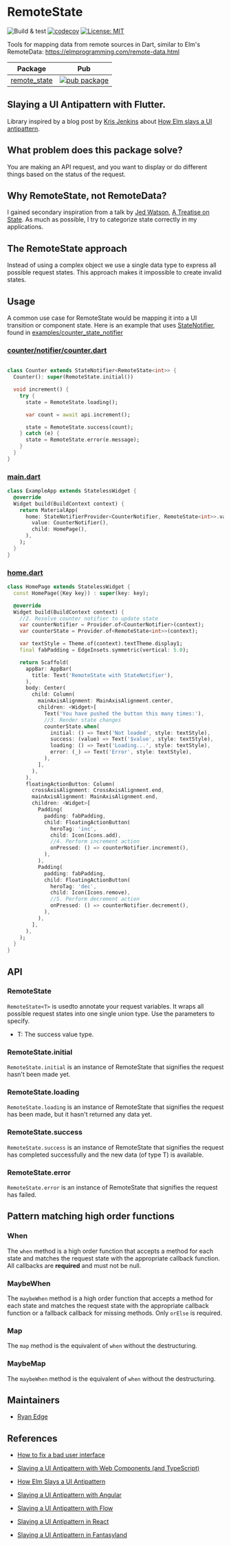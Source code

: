 # RemoteState

![Build & test](https://github.com/chimon2000/remote_state/workflows/Build%20&%20test/badge.svg)
[![codecov](https://codecov.io/gh/chimon2000/remote_state/branch/master/graph/badge.svg)](https://codecov.io/gh/chimon2000/remote_state)
[![License: MIT](https://img.shields.io/badge/license-MIT-purple.svg)](https://opensource.org/licenses/MIT)

Tools for mapping data from remote sources in Dart, similar to Elm's RemoteData: https://elmprogramming.com/remote-data.html

| Package                                                                            | Pub                                                                                                    |
|------------------------------------------------------------------------------------|--------------------------------------------------------------------------------------------------------|
| [remote_state](https://github.com/felangel/bloc/tree/master/packages/remote_state) | [![pub package](https://img.shields.io/pub/v/remote_state.svg)](https://pub.dev/packages/remote_state) |

## Slaying a UI Antipattern with Flutter.

Library inspired by a blog post by [Kris Jenkins](https://twitter.com/krisajenkins) about [How Elm slays a UI antipattern](http://blog.jenkster.com/2016/06/how-elm-slays-a-ui-antipattern.html).

## What problem does this package solve?

You are making an API request, and you want to display or do different things based on the status of the request.

## Why RemoteState, not RemoteData?

I gained secondary inspiration from a talk by [Jed Watson](https://twitter.com/jedwatson), [A Treatise on State](https://www.youtube.com/watch?v=tBz3UmZG_bk).  As much as possible, I try to categorize state correctly in my applications.

## The RemoteState approach

Instead of using a complex object we use a single data type to express all possible request states. This approach makes it impossible to create invalid states.

## Usage

A common use case for RemoteState would be mapping it into a UI transition or component state.  Here is an example that uses [StateNotifier](https://pub.dev/documentation/state_notifier/latest/state_notifier/StateNotifier-class.html), found in [examples/counter_state_notifier](https://github.com/chimon2000/remote_state/blob/master/examples/counter_state_notifier)

### [counter/notifier/counter.dart](https://github.com/chimon2000/remote_state/blob/master/examples/counter_state_notifier/lib/counter/notifier/counter.dart)

```dart

class Counter extends StateNotifier<RemoteState<int>> {
  Counter(): super(RemoteState.initial())

  void increment() {
    try {
      state = RemoteState.loading();

      var count = await api.increment();

      state = RemoteState.success(count);
    } catch (e) {
      state = RemoteState.error(e.message);
    }
  }
}

```

### [main.dart](https://github.com/chimon2000/remote_state/blob/master/examples/counter_state_notifier/lib/main.dart)

```dart
class ExampleApp extends StatelessWidget {
  @override
  Widget build(BuildContext context) {
    return MaterialApp(
      home: StateNotifierProvider<CounterNotifier, RemoteState<int>>.value(
        value: CounterNotifier(),
        child: HomePage(),
      ),
    );
  }
}
```

### [home.dart](https://github.com/chimon2000/remote_state/blob/master/examples/counter_state_notifier/lib/home.dart)

```dart
class HomePage extends StatelessWidget {
  const HomePage({Key key}) : super(key: key);

  @override
  Widget build(BuildContext context) {
    //2. Resolve counter notifier to update state
    var counterNotifier = Provider.of<CounterNotifier>(context);
    var counterState = Provider.of<RemoteState<int>>(context);

    var textStyle = Theme.of(context).textTheme.display1;
    final fabPadding = EdgeInsets.symmetric(vertical: 5.0);

    return Scaffold(
      appBar: AppBar(
        title: Text('RemoteState with StateNotifier'),
      ),
      body: Center(
        child: Column(
          mainAxisAlignment: MainAxisAlignment.center,
          children: <Widget>[
            Text('You have pushed the button this many times:'),
            //3. Render state changes
            counterState.when(
              initial: () => Text('Not loaded', style: textStyle),
              success: (value) => Text('$value', style: textStyle),
              loading: () => Text('Loading...', style: textStyle),
              error: (_) => Text('Error', style: textStyle),
            ),
          ],
        ),
      ),
      floatingActionButton: Column(
        crossAxisAlignment: CrossAxisAlignment.end,
        mainAxisAlignment: MainAxisAlignment.end,
        children: <Widget>[
          Padding(
            padding: fabPadding,
            child: FloatingActionButton(
              heroTag: 'inc',
              child: Icon(Icons.add),
              //4. Perform increment action
              onPressed: () => counterNotifier.increment(),
            ),
          ),
          Padding(
            padding: fabPadding,
            child: FloatingActionButton(
              heroTag: 'dec',
              child: Icon(Icons.remove),
              //5. Perform decrement action
              onPressed: () => counterNotifier.decrement(),
            ),
          ),
        ],
      ),
    );
  }
}
```

## API

### RemoteState

`RemoteState<T>` is usedto annotate your request variables. It wraps all possible request states into one single union type. Use the parameters to specify.

- T: The success value type.

### RemoteState.initial

`RemoteState.initial` is an instance of RemoteState that signifies the request hasn't been made yet.

### RemoteState.loading

`RemoteState.loading` is an instance of RemoteState that signifies the request has been made, but it hasn't returned any data yet.

### RemoteState.success

`RemoteState.success` is an instance of RemoteState that signifies the request has completed successfully and the new data (of type T) is available.

### RemoteState.error

`RemoteState.error` is an instance of RemoteState that signifies the request has failed.

## Pattern matching high order functions

### When

The `when` method is a high order function that accepts a method for each state and matches the request state with the appropriate callback function. All callbacks are **required** and must not be null.

### MaybeWhen

The `maybeWhen` method is a high order function that accepts a method for each state and matches the request state with the appropriate callback function or a fallback callback for missing methods.  Only `orElse` is required.

### Map

The `map` method is the equivalent of `when` without the destructuring.

### MaybeMap

The `maybeWhen` method is the equivalent of `when` without the destructuring.

## Maintainers

- [Ryan Edge](https://github.com/chimon2000)

## References

- [How to fix a bad user interface](https://www.scotthurff.com/posts/why-your-user-interface-is-awkward-youre-ignoring-the-ui-stack/)

- [Slaying a UI Antipattern with Web Components (and TypeScript)](https://bendyworks.com/blog/slaying-a-ui-antipattern-with-web-components-and-typescript)

- [How Elm Slays a UI Antipattern](http://blog.jenkster.com/2016/06/how-elm-slays-a-ui-antipattern.html)

- [Slaying a UI Antipattern with Angular](https://medium.com/@joanllenas/slaying-a-ui-antipattern-with-angular-4c7536fafc54)

- [Slaying a UI Antipattern with Flow](https://medium.com/@gcanti/slaying-a-ui-antipattern-with-flow-5eed0cfb627b)

- [Slaying a UI Antipattern in React](https://medium.com/javascript-inside/slaying-a-ui-antipattern-in-react-64a3b98242c)

- [Slaying a UI Antipattern in Fantasyland](https://medium.com/javascript-inside/slaying-a-ui-antipattern-in-fantasyland-907cbc322d2a)
